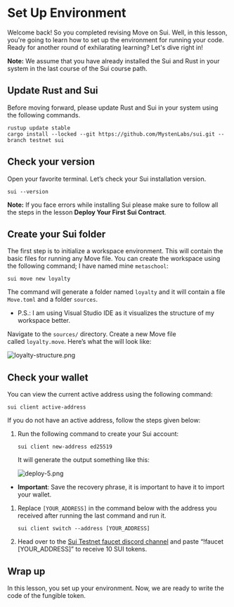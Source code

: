 # Set Up Environment

Welcome back!  So you completed revising Move on Sui. Well, in this lesson, you're going to learn how to set up the environment for running your code. Ready for another round of exhilarating learning? Let's dive right in!

**Note:** We assume that you have already installed the Sui and Rust in your system in the last course of the Sui course path.

## Update Rust and Sui

Before moving forward, please update Rust and Sui in your system using the following commands.

```
rustup update stable
cargo install --locked --git https://github.com/MystenLabs/sui.git --branch testnet sui
```

## Check your version

Open your favorite terminal. Let’s check your Sui installation version.

```
sui --version
```

**Note:** If you face errors while installing Sui please make sure to follow all the steps in the lesson **Deploy Your First Sui Contract**.

## Create your Sui folder

The first step is to initialize a workspace environment. This will contain the basic files for running any Move file. You can create the workspace using the following command; I have named mine `metaschool`:

```
sui move new loyalty
```

The command will generate a folder named `loyalty` and it will contain a file `Move.toml` and a folder `sources`.

- P.S.: I am using Visual Studio IDE as it visualizes the structure of my workspace better.

Navigate to the `sources/` directory. Create a new Move file called `loyalty.move`. Here’s what the will look like:

![loyalty-structure.png](Set%20Up%20Environment%20b406281791d5439b881b4aa713a0273d/loyalty-structure.png)

## Check your wallet

You can view the current active address using the following command:

```
sui client active-address
```

If you do not have an active address, follow the steps given below:

1. Run the following command to create your Sui account:
    
    ```
    sui client new-address ed25519
    ```
    
    It will generate the output something like this:
    
    ![deploy-5.png](Set%20Up%20Environment%20b406281791d5439b881b4aa713a0273d/deploy-5.png)
    
- **Important**: Save the recovery phrase, it is important to have it to import your wallet.
1. Replace `[YOUR_ADDRESS]` in the command below with the address you received after running the last command and run it.
    
    ```
    sui client switch --address [YOUR_ADDRESS]
    ```
    
2. Head over to the [Sui Testnet faucet discord channel](https://discord.com/channels/916379725201563759/1037811694564560966) and paste “!faucet [YOUR_ADDRESS]” to receive 10 SUI tokens.

## Wrap up

In this lesson, you set up your environment. Now, we are ready to write the code of the fungible token.